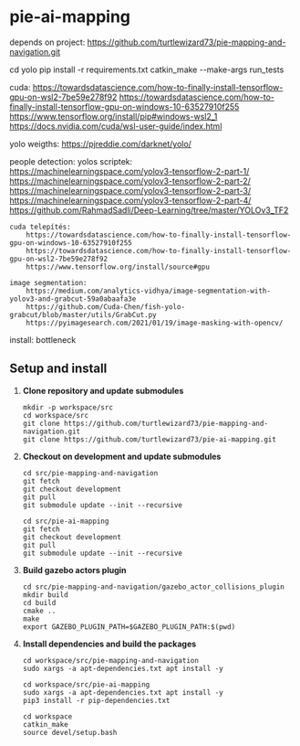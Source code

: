 # pie-ai-mapping

depends on project: https://github.com/turtlewizard73/pie-mapping-and-navigation.git

cd yolo
pip install -r requirements.txt
catkin_make --make-args run_tests


cuda:
https://towardsdatascience.com/how-to-finally-install-tensorflow-gpu-on-wsl2-7be59e278f92
https://towardsdatascience.com/how-to-finally-install-tensorflow-gpu-on-windows-10-63527910f255
https://www.tensorflow.org/install/pip#windows-wsl2_1
https://docs.nvidia.com/cuda/wsl-user-guide/index.html

yolo weigths: https://pjreddie.com/darknet/yolo/

people detection:
    yolos scriptek:
https://machinelearningspace.com/yolov3-tensorflow-2-part-1/
https://machinelearningspace.com/yolov3-tensorflow-2-part-2/
https://machinelearningspace.com/yolov3-tensorflow-2-part-3/
https://machinelearningspace.com/yolov3-tensorflow-2-part-4/
https://github.com/RahmadSadli/Deep-Learning/tree/master/YOLOv3_TF2

    cuda telepítés:
        https://towardsdatascience.com/how-to-finally-install-tensorflow-gpu-on-windows-10-63527910f255
        https://towardsdatascience.com/how-to-finally-install-tensorflow-gpu-on-wsl2-7be59e278f92
        https://www.tensorflow.org/install/source#gpu

    image segmentation:
        https://medium.com/analytics-vidhya/image-segmentation-with-yolov3-and-grabcut-59a0abaafa3e
        https://github.com/Cuda-Chen/fish-yolo-grabcut/blob/master/utils/GrabCut.py
        https://pyimagesearch.com/2021/01/19/image-masking-with-opencv/

install: bottleneck

## Setup and install
1. **Clone repository and update submodules**
    ```
    mkdir -p workspace/src
    cd workspace/src
    git clone https://github.com/turtlewizard73/pie-mapping-and-navigation.git
    git clone https://github.com/turtlewizard73/pie-ai-mapping.git
    ```

2. **Checkout on development and update submodules**
    ```
    cd src/pie-mapping-and-navigation
    git fetch
    git checkout development
    git pull
    git submodule update --init --recursive

    cd src/pie-ai-mapping
    git fetch
    git checkout development
    git pull
    git submodule update --init --recursive
    ```

3. **Build gazebo actors plugin**
    ```
    cd src/pie-mapping-and-navigation/gazebo_actor_collisions_plugin
    mkdir build
    cd build
    cmake ..
    make
    export GAZEBO_PLUGIN_PATH=$GAZEBO_PLUGIN_PATH:$(pwd)
    ```

4. **Install dependencies and build the packages**
    ```
    cd workspace/src/pie-mapping-and-navigation
    sudo xargs -a apt-dependencies.txt apt install -y

    cd workspace/src/pie-ai-mapping
    sudo xargs -a apt-dependencies.txt apt install -y
    pip3 install -r pip-dependencies.txt

    cd workspace
    catkin_make
    source devel/setup.bash
    ```